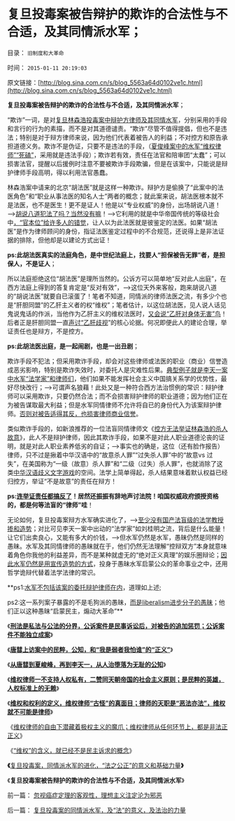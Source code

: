# 复旦投毒案被告辩护的欺诈的合法性与不合适，及其同情派水军；

目录： `旧制度和大革命` 

时间： `2015-01-11 20:19:03` 

原文链接：[http://blog.sina.com.cn/s/blog_5563a64d0102ve1c.html](http://blog.sina.com.cn/s/blog_5563a64d0102ve1c.html)

**复旦投毒案被告辩护的欺诈的合法性与不合适，及其同情派水军**；

“欺诈”一词，是对[复旦林森浩投毒案中辩护方律师及其同情水军](../../../2015/1/10/复旦投毒案的同情派水军，及“法”的意义，及法治的力量.md)，分别采用的手段和言行的行为的素描，而不是对其道德谴责。“欺诈”尽管不值得提倡，但也不是违法；特别是对于辩方律师来说，因为他们代表着被告人的利益；不对控方和原告承担道德义务。欺诈不是伪证，只要不是违法的手段，（[夏俊峰案中的水军“维权律师”“死磕”](../../../2014/7/10/夏俊峰案中的维权律师，是什么东东呢？.md)，采用就是违法手段）；欺诈若有效，责任在法官和陪审团“太蠢”；可以损害法官，提醒以后援例时注意不要被欺诈手段欺骗，但是在该案中，只能说是辩护律师手段高明，得以利用法官愚蠢。

林森浩案中请来的北京“胡法医”就是这样一种欺诈。辩护方是偷换了“此案中的法医角色”和“职业从事法医的知名人士”两者的概念；就此案来说，胡法医根本就不是法医，也不是医生！更不是证人！他是以“专业权威”的身份，出场胡说八道！——>[胡说八道犯法了吗？当然没有嘛](../../../2010/3/5/权威同样有胡说八道的平等权力.md)！——>它利用的就是中华帝国传统的等级社会中[，“官本位”给许多人的错觉](../../../2013/7/3/自由的科学和被监管的科学.md)，让人以为此法医就是彼鉴定的法医。如果“胡法医”是作为律师顾问的身份，指证法医鉴定过程中的不合规范，还说得上是非法证据的排除，但他却是以建论方式出证！

**ps:此胡法医真实的法庭角色，是中世纪法庭上，找要人“担保被告无罪”者，是担保人，不是证人**；

所以法庭拒绝这位“胡法医”是理所当然的。公诉方可以简单地“反对此人出庭”，在西方法庭上得到的答复肯定是“反对有效”，——>这位天外来客般，跑来胡说八道的“胡说法医”就要自已滚蛋了！笔者不知道，同情派的律师法医之流，有多少个也是“肝胆同盟”的乙肝主义者的权“维权”；笔者估计，以这位胡法医，见人说人话见鬼说鬼话的作派，当他作为乙肝主义的维权法医时，[又会说“乙肝对身体无害”鸟](../../../2008/5/14/乙肝感染大小三阳，慢性乙肝，乙型肝炎，肝硬化肝癌.md)！后者正是肝胆同盟一直[声讨“乙肝歧视](../../../2008/4/21/医改阶层利益博羿之乙肝和乙肝歧视.md)”的核心论据。何况即便此人的建论合理，举证责任也是辩方，不是控方。

**ps:此胡法医出庭，是一起闹剧，也是一出丑剧**；

欺诈手段不犯法；但采用欺诈手段，却会对这些律师或法医的职业（商业）信誉造成恶劣影响，特别是欺诈失效时，对委托人是灾难性后果。[典型例子就是李天一案中水军“法学家”和律师们](../../../2014/6/25/李天一案中的水军律师，是律师行业的叛徒！内奸！稻草人！.md)，他们如果不能发挥社会主义中国搞关系学的优势性，最好尽快改行；——>可谓声名狼藉！此处又是一种符合西方法治惯例的常识：辩护律师可以采用欺诈，只要仍然合法；而不会损害辩护律师的职业道德；因为他们正在为被告谋取最大利益；但是水军同情律师不允许将自已的身份代入为该案辩护律师。[否则对被告适得其反，也损害律师商业信誉](../../../2013/10/9/世上没有包赚不赔的刑事辩护，李天一案中的清华派刘桂明教授.md)。

类似欺诈手段的，如新浪推荐的一位法盲同情律师文《[控方无法举证林森浩的杀人故意](http://blog.sina.com.cn/s/blog_53a356c00102vad3.html?tj=1)》，此人不是辩护律师，因此其欺诈手段，如果不是对此人职业道德沦丧的证明，就是对此人职业素养低劣的自证；——>事实也的确是，这位（还有脸作报告）律师，只不过是揪着中华汉语中的“故意杀人罪”“过失杀人罪”中的“故意vs
过失”，在美国称为“一级（故意）杀人罪”和“二级（过失）杀人罪”，也就消除了这类[中华汉语歧义文字游戏](../../../2009/4/17/形意思维：科学类思维和哲学类思维的根本区别.md)的空间。法学上简单得起，杀人结果意味着默认权益已经归控方，举证“不是故意”的责任在辩方！

**ps:[连举证责任都搞反了](../../../2013/8/16/李天一轮奸案可能被黑白颠倒的科学原理.md)！居然还振振有辞地声讨法院！咱国权威政府颁授资格的，都是何等法盲的“律师”哇**！

无论如何，复旦投毒案辩方水军确实进化了，——>[至少没有国产法盲级的法学教授掺和造势](../../../2013/8/3/清华法学系易延友教授没有领悟《罗伯特议事规则》.md)；对比可见李天一案中出动的“法学家”如刘桂明之流，背后是什么能量！让它们出卖良心，又能有多大的价钱，——>但水军仍然是水军，愚昧仍然是同样的愚昧。水军及其同情律师的愚昧就在于，他们仍然无法理解“控辩双方”本身就意味着角色你我他的利益差异，而不是某种就虚无的“绝对正义真理”的娱乐圈辩论；[因此水军仍然是用宣传造势的方式](../../../2014/7/12/夏俊峰水军的辩解理由，无一适用于法庭辩护.md)，投身于愚昧水军启蒙公众的革命事业之中，还用哲学诡辩代替着法学法律的常识。

**ps1:[水军不包括该案的委托辩护律师在内](../../../2013/8/21/辩护律师的法内辩护，辩护集团的“非法”狡辩.md)，道理如上述;

ps2:这一系列案子暴露的不是毛狗派的愚昧，[而是liberalism进步分子的愚昧](../../../2015/1/7/大革命是反人类性质的邪恶运动；.md)；他们正以这种愚昧“启蒙民主，煽动大革命”**

《[**刑法是私法与公法的分界，公诉案件是民事诉讼后，对被告的追加惩罚；公诉案件不能独立成案**](../../../2014/7/18/“上访合法，上访代表正义”意味着“极权主义才能救中国”.md)》

《[**唐彗上访案中的民粹，公知，和“我是弱者我怕谁”的“正义”**](../../../2014/7/21/唐彗上访案中的民粹，公知，和“我是弱者我怕谁”的“正义”.md)》

《[**从唐彗到夏峻峰，再到李天一，从人治堕落为无耻的公知**](../../../2014/7/22/从唐彗到夏峻峰，再到李天一，从人治堕落为无耻的公知.md)》

《[**维权律师一不支持人权私有，二赞同天朝帝国的社会主义原则；是民粹的英雄，人权标准上的无赖**](../../../2014/7/23/维权律师是民粹的英雄，人权标准上的血酬无赖.md)》

《[**维权和权利的定义，维权律师“古怪”的真面目；律师的天职是“恶法亦法”，维权就不可能是律师**](../../../2014/8/12/律师的天职是“恶法亦法”，维权就不可能是律师.md)》

《[维权律师的自由下潜藏着极权主义的魔爪；维权律师从任何环节上，都是非法正正义](../../../2014/8/30/维权律师的含义本身，就是邪恶的.md)》

《[“维权”的含义，就已经不是民主诉求的概念](http://darthvad.blog.163.com/blog/static/5339947020149108235138/)》

**《**[复旦投毒案，同情派水军的进化，“法之公正”的意义和基础力量](../../../2015/1/10/复旦投毒案的同情派水军，及“法”的意义，及法治的力量.md)**》**

《**复旦投毒案被告辩护的欺诈的合法性与不合适，及其同情派水军**》

前一篇： [忽视癌症定理的客观性，理想主义注定沦为邪恶](../../../2015/2/15/忽视癌症定理的客观性，理想主义注定沦为邪恶.md)

后一篇： [复旦投毒案的同情派水军，及“法”的意义，及法治的力量](../../../2015/1/10/复旦投毒案的同情派水军，及“法”的意义，及法治的力量.md)

